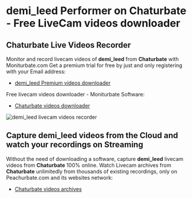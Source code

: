 # demi_leed Performer on Chaturbate - Free LiveCam videos downloader

## Chaturbate Live Videos Recorder

Monitor and record livecam videos of **demi_leed** from **Chaturbate** with Moniturbate.com
Get a premium trial for free by just and only registering with your Email address:
* [demi_leed Premium videos downloader](https://moniturbate.com/request-demo-licence-key.html)

Free livecam videos downloader - Moniturbate Software:
* [Chaturbate videos downloader](https://moniturbate.com/moniturbate-download-software.html)

![demi_leed livecam videos recorder](https://peachurnet.com/templates/moniturbate-software.png)


## Capture demi_leed videos from the Cloud and watch your recordings on Streaming

Without the need of downloading a software, capture **demi_leed** livecam videos from **Chaturbate** 100% online.
Watch Livecam archives from **Chaturbate** unlimitedly from thousands of existing recordings, only on Peachurbate.com and its websites network:
* [Chaturbate videos archives](https://peachurnet.com/)